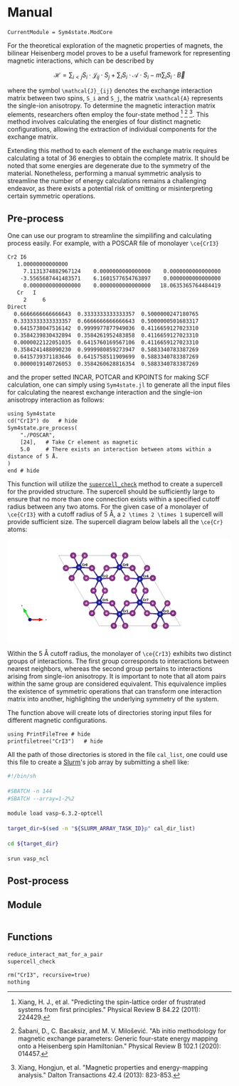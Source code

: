 # Manual

```@meta
CurrentModule = Sym4state.ModCore
```

For the theoretical exploration of the magnetic properties of magnets, the bilinear Heisenberg model proves to be a useful framework for representing magnetic interactions, which can be described by

```math
\mathcal{H} = \sum_{i < j} S_i \cdot \mathcal{J}_{i j} \cdot S_j + \sum_{i} S_i \cdot \mathcal{A} \cdot S_i - m \sum_{i} S_i \cdot \vec{B}
```

where the symbol ``\mathcal{J}_{ij}`` denotes the exchange interaction matrix between two spins, ``S_i`` and ``S_j``, the matrix ``\mathcal{A}`` represents the single-ion anisotropy. To determine the magnetic interaction matrix elements, researchers often employ the four-state method [^1] [^2] [^3]. This method involves calculating the energies of four distinct magnetic configurations, allowing the extraction of individual components for the exchange matrix.

Extending this method to each element of the exchange matrix requires calculating a total of 36 energies to obtain the complete matrix. It should be noted that some energies are degenerate due to the symmetry of the material. Nonetheless, performing a manual symmetric analysis to streamline the number of energy calculations remains a challenging endeavor, as there exists a potential risk of omitting or misinterpreting certain symmetric operations.

## Pre-process

One can use our program to streamline the simpilifing and calculating process easily. For example, with a POSCAR file of monolayer ``\ce{CrI3}``

```raw
Cr2 I6                                  
   1.00000000000000     
     7.1131374882967124    0.0000000000000000    0.0000000000000000
    -3.5565687441483571    6.1601577654763897    0.0000000000000000
     0.0000000000000000    0.0000000000000000   18.0635365764484419
   Cr   I 
     2     6
Direct
  0.6666666666666643  0.3333333333333357  0.5000000247180765
  0.3333333333333357  0.6666666666666643  0.5000000501683317
  0.6415738047516142  0.9999977877949036  0.4116659127023310
  0.3584239830432894  0.3584261952483858  0.4116659127023310
  0.0000022122051035  0.6415760169567106  0.4116659127023310
  0.3584241488090230  0.9999980859273947  0.5883340783387269
  0.6415739371183646  0.6415758511909699  0.5883340783387269
  0.0000019140726053  0.3584260628816354  0.5883340783387269
```

and the proper setted INCAR, POTCAR and KPOINTS for making SCF calculation, one can simply using `Sym4state.jl` to generate all the input files for calculating the nearest exchange interaction and the single-ion anisotropy interaction as follows:

```@example
using Sym4state
cd("CrI3") do   # hide
Sym4state.pre_process(
    "./POSCAR",
    [24],   # Take Cr element as magnetic
    5.0     # There exists an interaction between atoms within a distance of 5 Å.
)
end # hide
```

This function will utilize the [`supercell_check`](@ref) method to create a supercell for the provided structure. The supercell should be sufficiently large to ensure that no more than one connection exists within a specified cutoff radius between any two atoms. For the given case of a monolayer of ``\ce{CrI3}`` with a cutoff radius of 5 Å, a ``2 \times 2 \times 1`` supercell will provide sufficient size. The supercell diagram below labels all the ``\ce{Cr}`` atoms:

![Top view of monolayer ``\ce{CrI3}``](figs/CONTCAR.png)

Within the 5 Å cutoff radius, the monolayer of ``\ce{CrI3}`` exhibits two distinct groups of interactions. The first group corresponds to interactions between nearest neighbors, whereas the second group pertains to interactions arising from single-ion anisotropy. It is important to note that all atom pairs within the same group are considered equivalent. This equivalence implies the existence of symmetric operations that can transform one interaction matrix into another, highlighting the underlying symmetry of the system.

The function above will create lots of directories storing input files for different magnetic configurations.

```@example
using PrintFileTree # hide
printfiletree("CrI3")   # hide
```

All the path of those directories is stored in the file `cal_list`, one could use this file to create a [Slurm](https://slurm.schedmd.com/)'s job array by submitting a shell like:

```bash
#!/bin/sh

#SBATCH -n 144
#SBATCH --array=1-2%2

module load vasp-6.3.2-optcell

target_dir=$(sed -n "${SLURM_ARRAY_TASK_ID}p" cal_dir_list)

cd ${target_dir}

srun vasp_ncl
```

## Post-process

## Module

```@docs
```

## Functions

```@docs
reduce_interact_mat_for_a_pair
supercell_check
```

```@eval
rm("CrI3", recursive=true)
nothing
```

[^1]: Xiang, H. J., et al. "Predicting the spin-lattice order of frustrated systems from first principles." Physical Review B 84.22 (2011): 224429.
[^2]: Šabani, D., C. Bacaksiz, and M. V. Milošević. "Ab initio methodology for magnetic exchange parameters: Generic four-state energy mapping onto a Heisenberg spin Hamiltonian." Physical Review B 102.1 (2020): 014457.
[^3]: Xiang, Hongjun, et al. "Magnetic properties and energy-mapping analysis." Dalton Transactions 42.4 (2013): 823-853.
